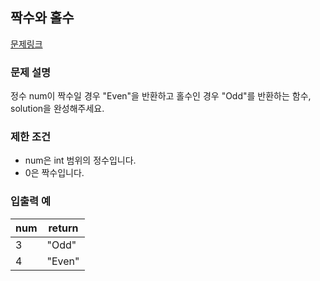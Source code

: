 ## 짝수와 홀수
[문제링크](https://school.programmers.co.kr/learn/courses/30/lessons/12937)

### 문제 설명
정수 num이 짝수일 경우 "Even"을 반환하고 홀수인 경우 "Odd"를 반환하는 함수, solution을 완성해주세요.

### 제한 조건
- num은 int 범위의 정수입니다.
- 0은 짝수입니다.

### 입출력 예
| num |	return |
|-|-|
|3 |	"Odd" |
|4 |	"Even" |
